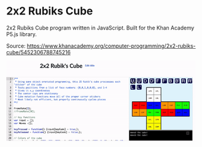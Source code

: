 # 2x2 Rubiks Cube

2x2 Rubiks Cube program written in JavaScript. Built for the Khan Academy P5.js library.

Source: https://www.khanacademy.org/computer-programming/2x2-rubiks-cube/5452306788745216

![Project Gif](./twoByRubiksCube-Recording.gif)

